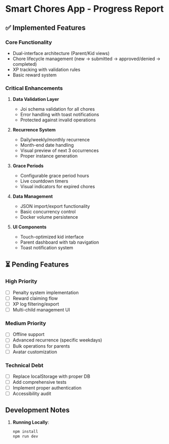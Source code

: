 # Smart Chores App - Progress Report

## ✅ Implemented Features

### Core Functionality
- Dual-interface architecture (Parent/Kid views)
- Chore lifecycle management (new → submitted → approved/denied → completed)
- XP tracking with validation rules
- Basic reward system

### Critical Enhancements
1. **Data Validation Layer**
   - Joi schema validation for all chores
   - Error handling with toast notifications
   - Protected against invalid operations

2. **Recurrence System**
   - Daily/weekly/monthly recurrence
   - Month-end date handling
   - Visual preview of next 3 occurrences
   - Proper instance generation

3. **Grace Periods**
   - Configurable grace period hours
   - Live countdown timers
   - Visual indicators for expired chores

4. **Data Management**
   - JSON import/export functionality
   - Basic concurrency control
   - Docker volume persistence

5. **UI Components**
   - Touch-optimized kid interface
   - Parent dashboard with tab navigation
   - Toast notification system

## ⏳ Pending Features

### High Priority
- [ ] Penalty system implementation
- [ ] Reward claiming flow
- [ ] XP log filtering/export
- [ ] Multi-child management UI

### Medium Priority
- [ ] Offline support
- [ ] Advanced recurrence (specific weekdays)
- [ ] Bulk operations for parents
- [ ] Avatar customization

### Technical Debt
- [ ] Replace localStorage with proper DB
- [ ] Add comprehensive tests
- [ ] Implement proper authentication
- [ ] Accessibility audit

## Development Notes

1. **Running Locally**:
   ```bash
   npm install
   npm run dev